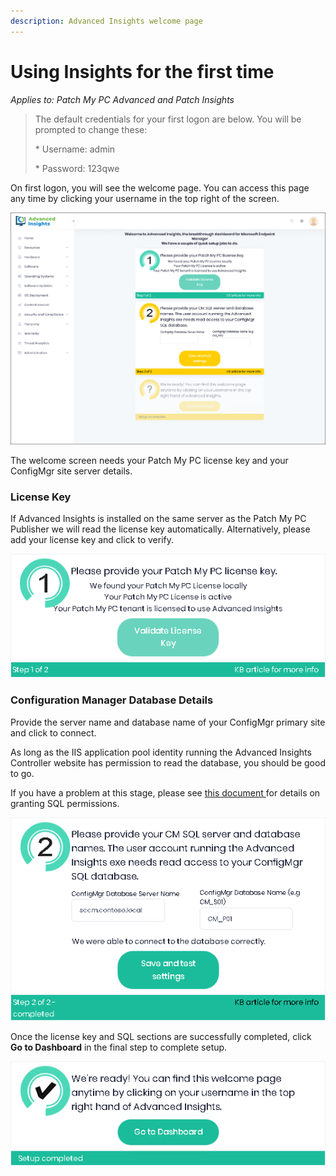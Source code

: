 ```yaml
---
description: Advanced Insights welcome page
---
```


# Using Insights for the first time

_Applies to: Patch My PC Advanced and Patch Insights_

<blockquote class="wp-block-quote">
<p>The default credentials for your first logon are below. You will be prompted to change these:</p>
<p>* Username: admin</p>
<p>* Password: 123qwe</p>
</blockquote>

On first logon, you will see the welcome page. You can access this page any time by clicking your username in the top right of the screen.&#x20;

![](/_images/image-(1209).png "Advanced Insights welcome screen")

The welcome screen needs your Patch My PC license key and your ConfigMgr site server details.

### License Key

If Advanced Insights is installed on the same server as the Patch My PC Publisher we will read the license key automatically. Alternatively, please add your license key and click to verify.&#x20;

![](/_images/image-(1109).png)

### Configuration Manager Database Details

Provide the server name and database name of your ConfigMgr primary site and click to connect.

As long as the IIS application pool identity running the Advanced Insights Controller website has permission to read the database, you should be good to go.&#x20;

If you have a problem at this stage, please see [this document ](insights-sql-permission-requirements.md)for details on granting SQL permissions.

![](/_images/image-(1106).png)

Once the license key and SQL sections are successfully completed, click **Go to Dashboard** in the final step to complete setup.

![](/_images/image-(1138).png)